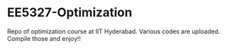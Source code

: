 # EE5327-Optimization
Repo of optimization course at IIT Hyderabad. Various codes are uploaded. Compile those and enjoy!!
